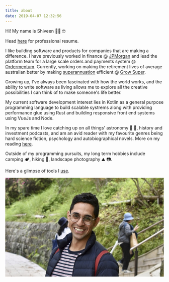 ```yaml
---
title: about
date: 2019-04-07 12:32:56
---
```

Hi! My name is Shiveen 👋🏽 🤓

Head [here](/resume) for professional resume.

I like building software and products for companies that are making a difference. I have previously worked in finance @ [JPMorgan](https://www.jpmorgan.com/) and lead the platform team for a large scale orders and payments system @ [Ordermentum](https://www.ordermentum.com/). Currently, working on making the retirement lives of average australian better by making [superannuation](https://en.wikipedia.org/wiki/Superannuation_in_Australia) efficient @ [Grow Super](https://www.growsuper.com/).

Growing up, I've always been fascinated with how the world works, and the ability to write software as living allows me to explore all the creative possibilities I can think of to make someone's life better.

My current software development interest lies in Kotlin as a general purpose programming language to build scalable systrems along with providing performance glue using Rust and building responsive front end systems using VueJs and Node.

In my spare time I love catching up on all things' astronomy 🌌 🚀, history and investment podcasts, and am an avid reader with my favourite genres being hard science fiction, psychology and autobiographical novels. More on my reading [here](/reading).

Outside of my programming pursuits, my long term hobbies include camping 🏕, hiking 🥾, landscape photography ⛰ 📷.

Here's a glimpse of tools I [use](/uses).

![](./about_me.jpg)
    

